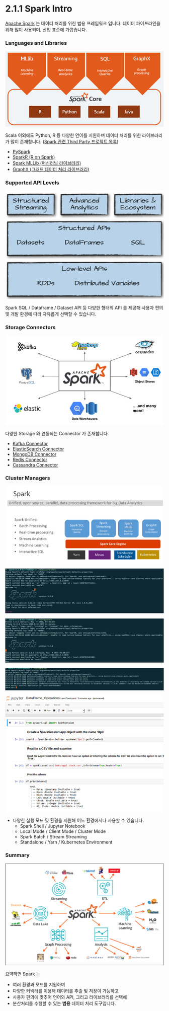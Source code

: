 # 2.1.1 Spark Intro

[Apache Spark](https://spark.apache.org) 는 데이터 처리를 위한 범용 프레임워크 입니다. 데이터 파이프라인을 위해 많이 사용되며, 산업 표준에 가깝습니다.&#x20;





### Languages and Libraries



![Apache Spark Languages and Libraries (https://www.datanami.com/2019/03/08/a-decade-later-apache-spark-still-going-strong/)](<../../.gitbook/assets/image (18) (1) (1) (1) (1).png>)



Scala 이외에도 Python, R 등 다양한 언어를 지원하며 데이터 처리를 위한 라이브러리가 많이 존재합니다.  ([Spark 관련 Third Party 프로젝트 목록](https://spark.apache.org/third-party-projects.html))

* [PySpark](http://spark.apache.org/docs/latest/api/python/)
* [SparkR (R on Spark)](https://spark.apache.org/docs/latest/sparkr.html)
* [Spark MLLib (머신러닝 라이브러리)](https://spark.apache.org/docs/latest/ml-guide.html)
* [GraphX (그래프 데이터 처리 라이브러리)](https://spark.apache.org/docs/latest/graphx-programming-guide.html)



### Supported API Levels

![Spark APIs (Slide)](<../../.gitbook/assets/image (23) (1) (1) (1).png>)

Spark SQL / Dataframe / Dataset API 등 다양한 형태의 API 를 제공해 사용자 편의 및 개발 환경에 따라 자유롭게 선택할 수 있습니다.&#x20;



### Storage Connectors



![Spark Integration (https://www.datamechanics.co/apache-spark)](<../../.gitbook/assets/image (11) (1) (1).png>)



다양한 Storage 와 연동되는 Connector 가 존재합니다.&#x20;

* [Kafka Connector](https://spark.apache.org/docs/latest/structured-streaming-kafka-integration.html)
* [ElasticSearch Connector](https://www.elastic.co/guide/en/elasticsearch/hadoop/current/spark.html)
* [MongoDB Connector](https://docs.mongodb.com/spark-connector/current/)
* [Redis Connector](https://github.com/RedisLabs/spark-redis)
* [Cassandra Connector](https://github.com/datastax/spark-cassandra-connector)





### Cluster Managers



![Spark Cluster Manager (Link)](<../../.gitbook/assets/image (12) (1) (1) (1) (1) (1) (1).png>)



![Spark Shell - Scala](<../../.gitbook/assets/image (12).png>)

![Spark Shell - PySpark](<../../.gitbook/assets/image (15).png>)

![Spark Shell - SQL](<../../.gitbook/assets/image (27).png>)

![Jupyrer Notebook w/ Spark Kernel](<../../.gitbook/assets/image (28).png>)

* 다양한 실행 모드 및 환경을 지원해 어느 환경에서나 사용할 수 있습니다.
  * Spark Shell / Jupyter Notebook
  * Local Mode / Client Mode / Cluster Mode
  * Spark Batch / Stream Streaming
  * Standalone / Yarn / Kubernetes Environment



### Summary

![Spark Usage (Link)](<../../.gitbook/assets/image (26).png>)



요약하면 Spark 는&#x20;

* 여러 환경과 모드를 지원하며
* 다양한 커넥터를 이용해 데이터를 추출 및 저장이 가능하고
* 사용자 편의에 맞추어 언어와 API, 그리고 라이브러리를 선택해
* 분산처리를 수행할 수 있는 **범용** 데이터 처리 도구입니다.
